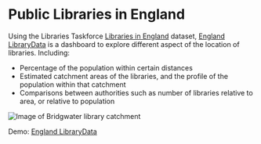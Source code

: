 Public Libraries in England
===========================

Using the Libraries Taskforce [Libraries in England](https://www.gov.uk/government/publications/public-libraries-in-england-basic-dataset) dataset, [England LibraryData](https://england.librarydata.uk) is a dashboard to explore different aspect of the location of libraries. Including:

- Percentage of the population within certain distances
- Estimated catchment areas of the libraries, and the profile of the population within that catchment
- Comparisons between authorities such as number of libraries relative to area, or relative to population

![Image of Bridgwater library catchment](https://raw.githubusercontent.com/LibrariesHacked/geography-librarydata/master/images/england.png)

Demo: [England LibraryData](https://england.librarydata.uk)